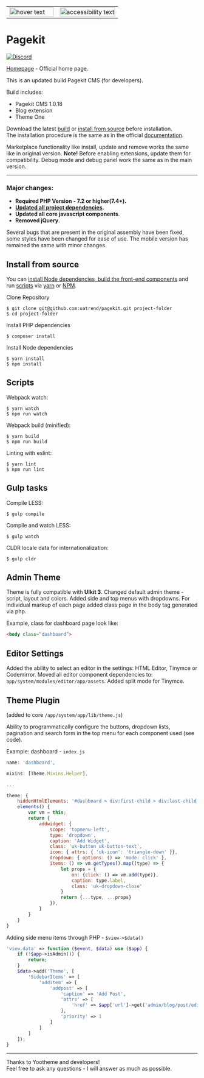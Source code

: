 <table width="100%" cellspacing="0" cellpadding="0" border="0">
  <tr>
    <td width="45%">
      <img src="https://cloud.githubusercontent.com/assets/1716665/14317675/ba034b8c-fc09-11e5-81ed-f10f37d86ea5.png" width="100%" title="hover text">
    </td>
    <td width="55%">
      <img src="https://user-images.githubusercontent.com/24713453/64491316-d56f5180-d280-11e9-91b7-68d309489ffe.png" width="100%" alt="accessibility text">
    </td>
  </tr>
</table>

# Pagekit

[![Discord](https://img.shields.io/badge/chat-on%20discord-7289da.svg)](https://discord.gg/e7Kw47E)

[Homepage](http://pagekit.com) - Official home page.

This is an updated build Pagekit CMS (for developers).

Build includes:

- Pagekit CMS 1.0.18
- Blog extension
- Theme One

Download the latest [build](https://github.com/uatrend/pagekit/releases) or [install from source](#install) before installation.  
The installation procedure is the same as in the official [documentation](https://pagekit.com/docs/getting-started/installation).

Marketplace functionality like install, update and remove works the same like in original version.
**Note!** Before enabling extensions, update them for compatibility. Debug mode and debug panel work the same as in the main version.

------

### Major changes:

- **Required PHP Version - 7.2 or higher(7.4+).**
- **[Updated all project dependencies](https://github.com/uatrend/pagekit/blob/develop/package.json).**
- **Updated all core javascript components**.
- **Removed jQuery**.

Several bugs that are present in the original assembly have been fixed, some styles have been changed for ease of use. The mobile version has remained the same with minor changes.

## <a name="install"></a>Install from source

You can [install Node dependencies, build the front-end components](#node) and run [scripts](#scripts) via [yarn](https://yarnpkg.com/) or [NPM](https://npmjs.org/).

Clone Repository

```
$ git clone git@github.com:uatrend/pagekit.git project-folder
$ cd project-folder
```

Install PHP dependencies

```
$ composer install
```

<a name="node"></a>Install Node dependencies

```
$ yarn install
$ npm install
```

## <a name="scripts"></a>Scripts

Webpack watch:

```
$ yarn watch
$ npm run watch
```

Webpack build (minified):

```
$ yarn build
$ npm run build
```

Linting with eslint:

```
$ yarn lint
$ npm run lint
```

## Gulp tasks

Compile LESS:

```
$ gulp compile
```

Compile and watch LESS:

```
$ gulp watch
```

CLDR locale data for internationalization:

```
$ gulp cldr
```

## Admin Theme

Theme is fully compatible with **UIkit 3**.
Changed default admin theme - script, layout and colors. Added side and top menus with dropdowns.
For individual markup of each page added class page in the body tag generated via php.

Example, class for dashboard page look like:

```html
<body class=“dashboard”>
```

## Editor Settings

Added the ability to select an editor in the settings: HTML Editor, Tinymce or Codemirror.
Moved all editor component dependencies to: ``` app/system/modules/editor/app/assets```.
Added split mode for Tinymce.

## Theme Plugin

(added to core ```/app/system/app/lib/theme.js```)

Ability to programmatically configure the buttons, dropdown lists, pagination and search form in the top menu for each component used (see code).

Example: dashboard - ```index.js```

```javascript
name: 'dashboard',

mixins: [Theme.Mixins.Helper],

...

theme: {
    hiddenHtmlElements: '#dashboard > div:first-child > div:last-child',
    elements() {
        var vm = this;
        return {
            addwidget: {
                scope: 'topmenu-left',
                type: 'dropdown',
                caption: 'Add Widget',
                class: 'uk-button uk-button-text',
                icon: { attrs: { 'uk-icon': 'triangle-down' }},
                dropdown: { options: () => 'mode: click' },
                items: () => vm.getTypes().map((type) => {
                    let props = {
                        on: {click: () => vm.add(type)},
                        caption: type.label,
                        class: 'uk-dropdown-close'
                    }
                    return {...type, ...props}
                }),
            }
        }
    }
}
```

Adding side menu items through PHP - ```$view->$data()```

```php
'view.data' => function ($event, $data) use ($app) {
    if (!$app->isAdmin()) {
        return;
    }
    $data->add('Theme', [
        'SidebarItems' => [
            'additem' => [
                'addpost' => [
                    'caption' => 'Add Post',
                    'attrs' => [
                        'href' => $app['url']->get('admin/blog/post/edit')
                    ],
                    'priority' => 1
                ]
            ]
        ]
    ]);
}
```

------

Thanks to Yootheme and developers!  
Feel free to ask any questions - I will answer as much as possible.
